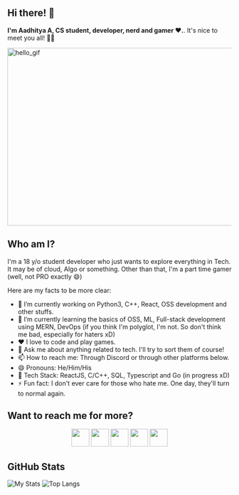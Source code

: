 ## Hi there! 👋

**I'm Aadhitya A, CS student, developer, nerd and gamer ❤️.**. It's nice to meet you all! 👋👋

<img src="https://raw.githubusercontent.com/alphaX86/alphaX86/master/source.gif" height="400" width="800" loading="lazy" alt="hello_gif">

## Who am I?

I'm a 18 y/o student developer who just wants to explore everything in Tech. It may be of cloud, Algo or something. Other than that, I'm a part time gamer (well, not PRO exactly :smile:)

Here are my facts to be more clear:
- 🔭 I’m currently working on Python3, C++, React, OSS development and other stuffs. 
- 🌱 I’m currently learning the basics of OSS, ML, Full-stack development using MERN, DevOps (if you think I'm polyglot, I'm not. So don't think me bad, especially for haters xD) 
- ❤️ I love to code and play games.
- 💬 Ask me about anything related to tech. I'll try to sort them of course!
- 📫 How to reach me: Through Discord or through other platforms below. 
- 😄 Pronouns: He/Him/His
- :book: Tech Stack: ReactJS, C/C++, SQL, Typescript and Go (in progress xD) 
- ⚡ Fun fact: I don't ever care for those who hate me. One day, they'll turn to normal again. 

## Want to reach me for more?

<p align="center">
  <a href="https://linkedin.com/in/alphaX86"><img height="40" width="40" src="https://unpkg.com/simple-icons@v3/icons/linkedin.svg" ></a>
  <a href="https://twitter.com/KryoX86_64"><img height="40" width="40" src="https://unpkg.com/simple-icons@v3/icons/twitter.svg" ></a>
  <a href="mailto:echo-864@wearehackerone.com"><img height="40" width="40" src="https://unpkg.com/simple-icons@v3/icons/gmail.svg" ></a>
  <a href="https://kryome.carrd.co"><img height="40" width="40" src="https://unpkg.com/simple-icons@v3/icons/processwire.svg" /></a>
  <a href="https://www.hackerrank.com/alphaX86"><img height="40" width="40" src="https://unpkg.com/simple-icons@v3/icons/hackerrank.svg" /></a>
</p>

<!-- GitHub stats card from anuraghazra/github-readme-stats which is basically a front-end app powered by Vercel -->
## GitHub Stats
![My Stats](https://github-readme-stats.vercel.app/api?username=alphaX86&show_icons=true&count_private=true&theme=default)
![Top Langs](https://github-readme-stats.vercel.app/api/top-langs/?username=alphaX86&layout=compact&langs_count=8&theme=maroongold)
